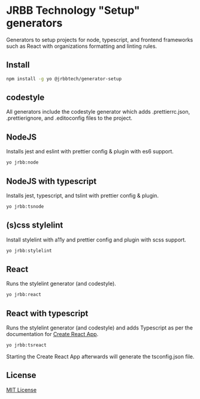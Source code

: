# JRBB Technology "Setup" generators

Generators to setup projects for node, typescript, and frontend frameworks
such as React with organizations formatting and linting rules.

## Install

```bash
npm install -g yo @jrbbtech/generator-setup
```

## codestyle

All generators include the codestyle generator which adds .prettierrc.json,
.prettierignore, and .editoconfig files to the project.

## NodeJS

Installs jest and eslint with prettier config & plugin with es6 support.

```bash
yo jrbb:node
```

## NodeJS with typescript

Installs jest, typescript, and tslint with prettier config & plugin.

```bash
yo jrbb:tsnode
```

## (s)css stylelint

Install stylelint with a11y and prettier config and plugin with scss support.

```bash
yo jrbb:stylelint
```

## React

Runs the stylelint generator (and codestyle).

```bash
yo jrbb:react
```

## React with typescript

Runs the stylelint generator (and codestyle) and adds Typescript as per the
documentation for [Create React App](https://create-react-app.dev/docs/adding-typescript).

```bash
yo jrbb:tsreact
```

Starting the Create React App afterwards will generate the tsconfig.json file.

## License

[MIT License](./LICENSE)

